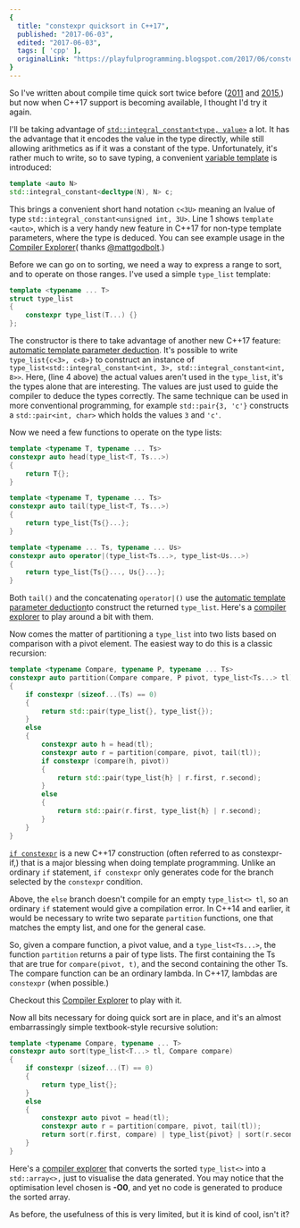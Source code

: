 ```yaml
---
{
  title: "constexpr quicksort in C++17",
  published: "2017-06-03",
  edited: "2017-06-03",
  tags: [ 'cpp' ],
  originalLink: "https://playfulprogramming.blogspot.com/2017/06/constexpr-quicksort-in-c17.html"
}
---
```


So I've written about compile time quick sort twice
before ([2011](/posts/compile-time-quick-sort-using-c)
and [2015](/posts/compile-time-quicksort-in-idiomatic),) but now when C++17
support is becoming available, I thought I'd try it again.

I'll be taking advantage
of [`std::integral_constant<type, value>`](http://en.cppreference.com/w/cpp/types/integral_constant) a lot. It has the
advantage that it encodes the value in the type directly, while still allowing arithmetics as if it was a constant of
the type. Unfortunately, it's rather much to write, so to save typing, a
convenient [variable template](http://en.cppreference.com/w/cpp/language/variable_template) is introduced:

```cpp
template <auto N>
std::integral_constant<decltype(N), N> c;
```

This brings a convenient short hand notation `c<3U>` meaning an lvalue of
type `std::integral_constant<unsigned int, 3U>`.
Line 1 shows `template <auto>`, which is a very handy new feature in C++17 for non-type template parameters, where the
type is deduced. You can see example usage in the [Compiler Explorer](https://godbolt.org/g/8Tbij6)(
thanks [@mattgodbolt](https://twitter.com/mattgodbolt).)

Before we can go on to sorting, we need a way to express a range to sort, and to operate on those ranges. I've used a
simple `type_list` template:

```cpp
template <typename ... T>
struct type_list
{
    constexpr type_list(T...) {}
};
```

The constructor is there to take advantage of another new C++17
feature: [automatic template parameter deduction](http://en.cppreference.com/w/cpp/language/class_template_deduction).
It's possible to write `type_list{c<3>, c<8>}` to construct an instance of `type_list<std::integral_constant<int, 3>,
std::integral_constant<int, 8>>`. Here, (line 4 above) the actual values aren't used in the `type_list`, it's the types
alone that are interesting. The values are just used to guide the compiler to deduce the types correctly. The same
technique can be used in more conventional programming, for example `std::pair{3, 'c'}` constructs
a `std::pair<int, char>`
which holds the values `3` and `'c'`.

Now we need a few functions to operate on the type lists:

```cpp
template <typename T, typename ... Ts>
constexpr auto head(type_list<T, Ts...>)
{
    return T{};
}

template <typename T, typename ... Ts>
constexpr auto tail(type_list<T, Ts...>)
{
    return type_list{Ts{}...};
}

template <typename ... Ts, typename ... Us>
constexpr auto operator|(type_list<Ts...>, type_list<Us...>)
{
    return type_list{Ts{}..., Us{}...};
}
```

Both `tail()` and the concatenating `operator|()` use
the [automatic template parameter deduction](http://en.cppreference.com/w/cpp/language/class_template_deduction)to
construct the returned `type_list`. Here's a [compiler explorer](https://godbolt.org/g/WiZKsg) to play around a bit with
them.

Now comes the matter of partitioning a `type_list` into two lists based on comparison with a pivot element. The easiest
way to do this is a classic recursion:

```cpp
template <typename Compare, typename P, typename ... Ts>
constexpr auto partition(Compare compare, P pivot, type_list<Ts...> tl)
{
    if constexpr (sizeof...(Ts) == 0)
    {
        return std::pair(type_list{}, type_list{});
    }
    else
    {
        constexpr auto h = head(tl);
        constexpr auto r = partition(compare, pivot, tail(tl));
        if constexpr (compare(h, pivot))
        {
            return std::pair(type_list{h} | r.first, r.second);
        }
        else
        {
            return std::pair(r.first, type_list{h} | r.second);
        }
    }
}
```

[`if constexpr`](https://arne-mertz.de/2017/03/constexpr-additions-c17/) is a new C++17 construction (often referred to
as
constexpr-if,) that is a major blessing when doing template programming. Unlike an ordinary `if`
statement, `if constexpr`
only generates code for the branch selected by the `constexpr` condition.

Above, the `else` branch doesn't compile for an empty `type_list<> tl`, so an ordinary `if` statement would give a
compilation error. In C++14 and earlier, it would be necessary to write two separate `partition` functions, one that
matches the empty list, and one for the general case.

So, given a compare function, a pivot value, and a `type_list<Ts...>`, the function `partition` returns a pair of type
lists. The first containing the Ts that are true for `compare(pivot, t)`, and the second containing the other Ts. The
compare function can be an ordinary lambda. In C++17, lambdas are `constexpr` (when possible.)

Checkout this [Compiler Explorer](https://godbolt.org/g/9FjEEF) to play with it.

Now all bits necessary for doing quick sort are in place, and it's an almost embarrassingly simple textbook-style
recursive solution:

```cpp
template <typename Compare, typename ... T>
constexpr auto sort(type_list<T...> tl, Compare compare)
{
    if constexpr (sizeof...(T) == 0)
    {
        return type_list{};
    }
    else
    {
        constexpr auto pivot = head(tl);
        constexpr auto r = partition(compare, pivot, tail(tl));
        return sort(r.first, compare) | type_list{pivot} | sort(r.second, compare);
    }
}
```

Here's a [compiler explorer](https://godbolt.org/g/CXleCy) that converts the sorted `type_list<>` into a `std::array<>,`
just to visualise the data generated. You may notice that the optimisation level chosen is **-O0**, and yet no code is
generated to produce the sorted array.

As before, the usefulness of this is very limited, but it is kind of cool, isn't it?
